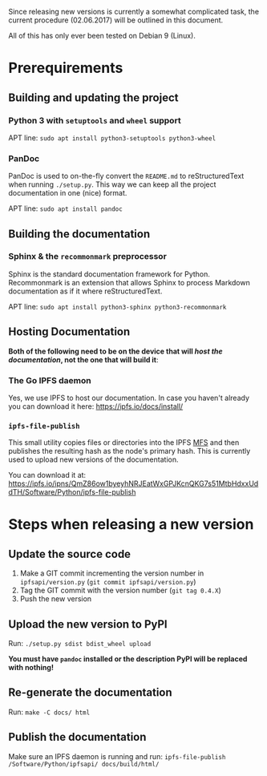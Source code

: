 Since releasing new versions is currently a somewhat complicated task, the current procedure
(02.06.2017) will be outlined in this document.

All of this has only ever been tested on Debian 9 (Linux).

# Prerequirements

## Building and updating the project

### Python 3 with `setuptools` and `wheel` support

APT line: `sudo apt install python3-setuptools python3-wheel`

### PanDoc

PanDoc is used to on-the-fly convert the `README.md` to reStructuredText when running `./setup.py`.
This way we can keep all the project documentation in one (nice) format.

APT line: `sudo apt install pandoc`

## Building the documentation

### Sphinx & the `recommonmark` preprocessor

Sphinx is the standard documentation framework for Python. Recommonmark is an extension that allows
Sphinx to process Markdown documentation as if it where reStructuredText.

APT line: `sudo apt install python3-sphinx python3-recommonmark`

## Hosting Documentation

**Both of the following need to be on the device that will *host the documentation*, not the one
that will build it**:

### The Go IPFS daemon

Yes, we use IPFS to host our documentation. In case you haven't already you can download it here:
https://ipfs.io/docs/install/

### `ipfs-file-publish`

This small utility copies files or directories into the IPFS [MFS](https://ipfs.io/docs/commands/#ipfs-files)
and then publishes the resulting hash as the node's primary hash. This is currently used to upload
new versions of the documentation.

You can download it at:
https://ipfs.io/ipns/QmZ86ow1byeyhNRJEatWxGPJKcnQKG7s51MtbHdxxUddTH/Software/Python/ipfs-file-publish


# Steps when releasing a new version

## Update the source code

 1. Make a GIT commit incrementing the version number in `ipfsapi/version.py` (`git commit ipfsapi/version.py`)
 2. Tag the GIT commit with the version number (`git tag 0.4.X`)
 3. Push the new version

## Upload the new version to PyPI

Run: `./setup.py sdist bdist_wheel upload`

**You must have `pandoc` installed or the description PyPI will be replaced with nothing!**

## Re-generate the documentation

Run: `make -C docs/ html`

## Publish the documentation

Make sure an IPFS daemon is running and run: `ipfs-file-publish /Software/Python/ipfsapi/ docs/build/html/`
